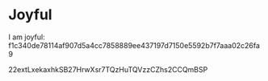 # Joyful

I am joyful: f1c340de78114af907d5a4cc7858889ee437197d7150e5592b7f7aaa02c26fa9


22extLxekaxhkSB27HrwXsr7TQzHuTQVzzCZhs2CCQmBSP